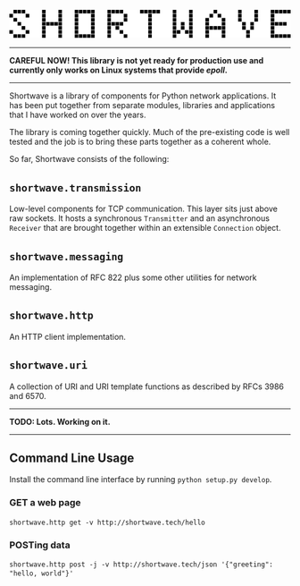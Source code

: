 ![Shortwave](www/shortwave-pixels-black.png)

----

**CAREFUL NOW! This library is not yet ready for production use and currently only works on Linux systems that provide *epoll*.**

----

Shortwave is a library of components for Python network applications.
It has been put together from separate modules, libraries and applications that I have worked on over the years.

The library is coming together quickly.
Much of the pre-existing code is well tested and the job is to bring these parts together as a coherent whole.

So far, Shortwave consists of the following:


## `shortwave.transmission`

Low-level components for TCP communication.
This layer sits just above raw sockets.
It hosts a synchronous `Transmitter` and an asynchronous `Receiver` that are brought together within an extensible `Connection` object.


## `shortwave.messaging`

An implementation of RFC 822 plus some other utilities for network messaging.


## `shortwave.http`

An HTTP client implementation.


## `shortwave.uri`

A collection of URI and URI template functions as described by RFCs 3986 and 6570.


----

**TODO: Lots. Working on it.**

----

## Command Line Usage

Install the command line interface by running `python setup.py develop`.

### GET a web page

```
shortwave.http get -v http://shortwave.tech/hello
```

### POSTing data

```
shortwave.http post -j -v http://shortwave.tech/json '{"greeting": "hello, world"}'
```
